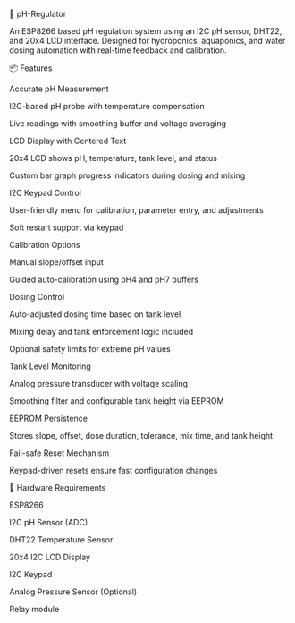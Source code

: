 🌿 pH-Regulator


An ESP8266 based pH regulation system using an I2C pH sensor, DHT22, and 20x4 LCD interface. Designed for hydroponics, aquaponics, and water dosing automation with real-time feedback and calibration.


📦 Features


Accurate pH Measurement

I2C-based pH probe with temperature compensation

Live readings with smoothing buffer and voltage averaging

LCD Display with Centered Text

20x4 LCD shows pH, temperature, tank level, and status

Custom bar graph progress indicators during dosing and mixing

I2C Keypad Control

User-friendly menu for calibration, parameter entry, and adjustments

Soft restart support via keypad

Calibration Options

Manual slope/offset input

Guided auto-calibration using pH4 and pH7 buffers

Dosing Control

Auto-adjusted dosing time based on tank level

Mixing delay and tank enforcement logic included

Optional safety limits for extreme pH values

Tank Level Monitoring

Analog pressure transducer with voltage scaling

Smoothing filter and configurable tank height via EEPROM

EEPROM Persistence

Stores slope, offset, dose duration, tolerance, mix time, and tank height

Fail-safe Reset Mechanism

Keypad-driven resets ensure fast configuration changes



🔧 Hardware Requirements


ESP8266

I2C pH Sensor (ADC)

DHT22 Temperature Sensor

20x4 I2C LCD Display

I2C Keypad 

Analog Pressure Sensor (Optional)

Relay module

